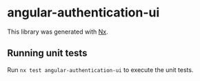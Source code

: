 # angular-authentication-ui

This library was generated with [Nx](https://nx.dev).

## Running unit tests

Run `nx test angular-authentication-ui` to execute the unit tests.
